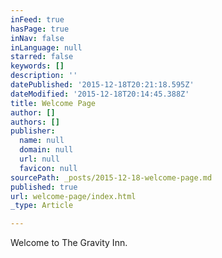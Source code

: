 ```yaml
---
inFeed: true
hasPage: true
inNav: false
inLanguage: null
starred: false
keywords: []
description: ''
datePublished: '2015-12-18T20:21:18.595Z'
dateModified: '2015-12-18T20:14:45.388Z'
title: Welcome Page
author: []
authors: []
publisher:
  name: null
  domain: null
  url: null
  favicon: null
sourcePath: _posts/2015-12-18-welcome-page.md
published: true
url: welcome-page/index.html
_type: Article

---
```

Welcome to The Gravity Inn.